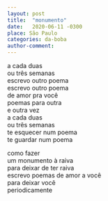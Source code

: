 ```yaml
---
layout: post
title:  "monumento"
date:   2020-06-11 -0300
place: São Paulo
categories: da-boba
author-comment:
---
```


<!--more-->
a cada duas  
ou três semanas  
escrevo outro poema  
escrevo outro poema  
de amor pra você  
poemas para outra  
e outra vez  
a cada duas  
ou três semanas  
te esquecer num poema  
te guardar num poema  

como fazer  
um monumento à raiva  
para deixar de ter raiva  
escrevo poemas de amor a você  
para deixar você  
periodicamente  
